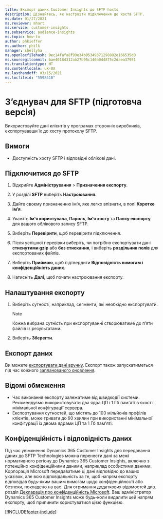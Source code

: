 ```yaml
---
title: Експорт даних Customer Insights до SFTP hosts
description: Дізнайтесь, як настроїти підключення до хоста SFTP.
ms.date: 01/27/2021
ms.reviewer: mhart
ms.service: customer-insights
ms.subservice: audience-insights
ms.topic: how-to
author: phkieffer
ms.author: philk
manager: shellyha
ms.openlocfilehash: 9ec14fafa8f99e34b95349371298082e166535d0
ms.sourcegitcommit: bae40184312ab27b95c140a044875c2daea37951
ms.translationtype: HT
ms.contentlocale: uk-UA
ms.lasthandoff: 03/15/2021
ms.locfileid: "5598410"
---
```

# <a name="connector-for-sftp-preview"></a>З’єднувач для SFTP (підготовча версія)

Використовуйте дані клієнтів у програмах сторонніх виробників, експортувавши їх до хосту протоколу SFTP.

## <a name="prerequisites"></a>Вимоги

- Доступність хосту SFTP і відповідні облікові дані.

## <a name="connect-to-sftp"></a>Підключитися до SFTP

1. Відкрийте **Адміністрування** > **Призначення експорту**.

1. У розділі **SFTP** виберіть **Настроювання**.

1. Дайте своєму призначенню ім’я, яке легко впізнати, в полі **Коротке ім’я**.

1. Укажіть **Ім'я користувача**, **Пароль**, **Ім'я хосту** та **Папку експорту** для вашого облікового запису SFTP.

1. Виберіть **Перевірити**, щоб перевірити підключення.

1. Після успішної перевірки виберіть, чи потрібно експортувати дані **стиснутими gzip** або **без стискання**, і виберіть **роздільник полів** для експортованих файлів.

1. Виберіть **Приймаю**, щоб підтвердити **Відповідність вимогам і конфіденційність даних**.

1. Натисніть **Далі**, щоб почати настроювання експорту.

## <a name="configure-the-export"></a>Налаштування експорту

1. Виберіть сутності, наприклад, сегменти, які необхідно експортувати.

   > [!NOTE]
   > Кожна вибрана сутність при експортуванні створюватиме до п’яти файлів із результатами. 

1. Виберіть **Зберегти**.

## <a name="export-the-data"></a>Експорт даних

Ви можете [експортувати дані вручну](export-destinations.md). Експорт також запускатиметься під час кожного [запланованого оновлення](system.md#schedule-tab).

## <a name="known-limitations"></a>Відомі обмеження

- Час виконання експорту залежатиме від швидкодії системи. Рекомендуємо використовувати два ядра ЦП і 1 Гб пам'яті в якості мінімальної конфігурації сервера. 
- Експортування сутностей, що містять до 100 мільйонів профілів клієнтів, може тривати до 90 хвилин при використанні мінімальної конфігурації із двома ядрами ЦП та 1 Гб пам'яті. 

## <a name="data-privacy-and-compliance"></a>Конфіденційність і відповідність даних

Під час увімкнення Dynamics 365 Customer Insights для передавання даних до SFTP Technologies можна перенести дані за межі нормативного регіону до Dynamics 365 Customer Insights, включно з потенційно конфіденційними даними, наприклад особистими даними. Корпорація Microsoft передаватиме ці дані відповідно до ваших указівок, але всю відповідальність за те, щоб напрям експорту відповідав будь-яким вашим вимогам щодо конфіденційності або безпеки, покладено на вас. Для отримання додаткових відомостей див. розділ [Декларація про конфіденційність Microsoft](https://go.microsoft.com/fwlink/?linkid=396732).
Ваш адміністратор Dynamics 365 Customer Insights може будь-коли видалити цей напрям експорту, щоб припинити користуватися цією функцією.


[!INCLUDE[footer-include](../includes/footer-banner.md)]